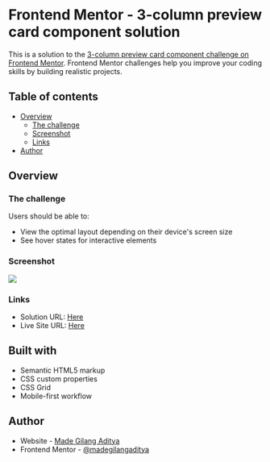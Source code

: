 # Frontend Mentor - 3-column preview card component solution

This is a solution to the [3-column preview card component challenge on Frontend Mentor](https://www.frontendmentor.io/challenges/3column-preview-card-component-pH92eAR2-). Frontend Mentor challenges help you improve your coding skills by building realistic projects. 

## Table of contents

- [Overview](#overview)
  - [The challenge](#the-challenge)
  - [Screenshot](#screenshot)
  - [Links](#links)
- [Author](#author)


## Overview

### The challenge

Users should be able to:

- View the optimal layout depending on their device's screen size
- See hover states for interactive elements

### Screenshot

![](https://github.com/madegilangaditya/3-column-preview-card-component-main/images/screenshot.png)


### Links

- Solution URL: [Here](https://www.frontendmentor.io/solutions/first-time-using-css-grid-and-some-sass-3F6JV5RRi)
- Live Site URL: [Here](https://madegilangaditya.github.io/3-column-preview-card-component-main/)

## Built with

- Semantic HTML5 markup
- CSS custom properties
- CSS Grid
- Mobile-first workflow

## Author

- Website - [Made Gilang Aditya](https://mdgilangaditya.com/)
- Frontend Mentor - [@madegilangaditya](https://www.frontendmentor.io/profile/madegilangaditya)


